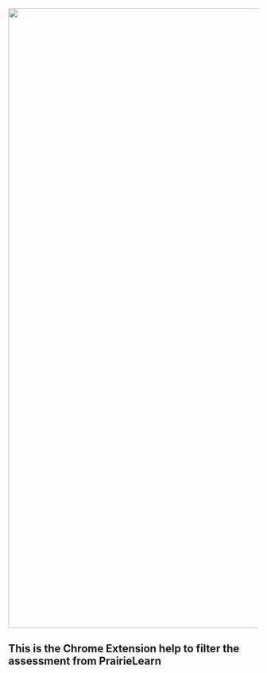 <img width="1245" src="https://github.com/Nakasu-ksm/PrairieLearnAsessmentFilterChromeExtension/assets/42112059/051a6db8-4e54-4aef-bdd2-0e82c7c306bd">

## This is the Chrome Extension help to filter the assessment from PrairieLearn
